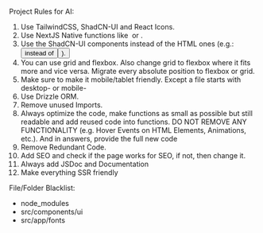 Project Rules for AI:

1. Use TailwindCSS, ShadCN-UI and React Icons.
2. Use NextJS Native functions like <Image> or <Link>.
3. Use the ShadCN-UI components instead of the HTML ones (e.g.: <Button> instead of <button>).
4. You can use grid and flexbox. Also change grid to flexbox where it fits more and vice versa. Migrate every absolute position to flexbox or grid.
5. Make sure to make it mobile/tablet friendly. Except a file starts with desktop- or mobile-
6. Use Drizzle ORM.
7. Remove unused Imports.
8. Always optimize the code, make functions as small as possible but still readable and add reused code into functions. DO NOT REMOVE ANY FUNCTIONALITY (e.g. Hover Events on HTML Elements, Animations, etc.). And in answers, provide the full new code
9. Remove Redundant Code.
10. Add SEO and check if the page works for SEO, if not, then change it.
11. Always add JSDoc and Documentation
12. Make everything SSR friendly

File/Folder Blacklist:
- node_modules
- src/components/ui
- src/app/fonts